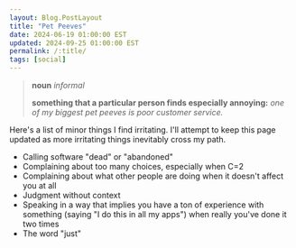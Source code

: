 ```yaml
---
layout: Blog.PostLayout
title: "Pet Peeves"
date: 2024-06-19 01:00:00 EST
updated: 2024-09-25 01:00:00 EST
permalink: /:title/
tags: [social]
---
```


> **noun** _informal_
>
> **something that a particular person finds especially annoying:** _one of my biggest pet peeves is poor customer service._

Here's a list of minor things I find irritating. I'll attempt to keep this page updated as more irritating things inevitably cross my path.

- Calling software "dead" or "abandoned"
- Complaining about too many choices, especially when C=2
- Complaining about what other people are doing when it doesn't affect you at all
- Judgment without context
- Speaking in a way that implies you have a ton of experience with something (saying "I do this in all my apps") when really you've done it two times
- The word "just"

